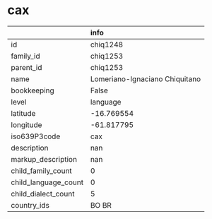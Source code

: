 # cax
|                      | info                           |
|:---------------------|:-------------------------------|
| id                   | chiq1248                       |
| family_id            | chiq1253                       |
| parent_id            | chiq1253                       |
| name                 | Lomeriano-Ignaciano Chiquitano |
| bookkeeping          | False                          |
| level                | language                       |
| latitude             | -16.769554                     |
| longitude            | -61.817795                     |
| iso639P3code         | cax                            |
| description          | nan                            |
| markup_description   | nan                            |
| child_family_count   | 0                              |
| child_language_count | 0                              |
| child_dialect_count  | 5                              |
| country_ids          | BO BR                          |